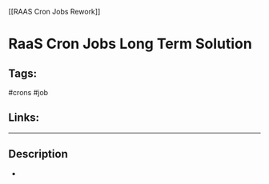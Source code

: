 [[RAAS Cron Jobs Rework]]

# RaaS Cron Jobs Long Term Solution

## Tags:
#crons #job 

## Links:

---

## Description
- 
